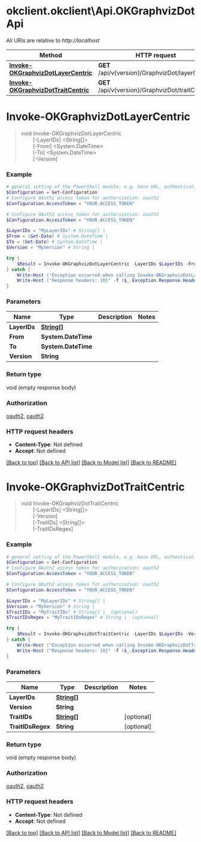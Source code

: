 # okclient.okclient\Api.OKGraphvizDotApi

All URIs are relative to *http://localhost*

Method | HTTP request | Description
------------- | ------------- | -------------
[**Invoke-OKGraphvizDotLayerCentric**](OKGraphvizDotApi.md#Invoke-OKGraphvizDotLayerCentric) | **GET** /api/v{version}/GraphvizDot/layerCentric | 
[**Invoke-OKGraphvizDotTraitCentric**](OKGraphvizDotApi.md#Invoke-OKGraphvizDotTraitCentric) | **GET** /api/v{version}/GraphvizDot/traitCentric | 


<a id="Invoke-OKGraphvizDotLayerCentric"></a>
# **Invoke-OKGraphvizDotLayerCentric**
> void Invoke-OKGraphvizDotLayerCentric<br>
> &nbsp;&nbsp;&nbsp;&nbsp;&nbsp;&nbsp;&nbsp;&nbsp;[-LayerIDs] <String[]><br>
> &nbsp;&nbsp;&nbsp;&nbsp;&nbsp;&nbsp;&nbsp;&nbsp;[-From] <System.DateTime><br>
> &nbsp;&nbsp;&nbsp;&nbsp;&nbsp;&nbsp;&nbsp;&nbsp;[-To] <System.DateTime><br>
> &nbsp;&nbsp;&nbsp;&nbsp;&nbsp;&nbsp;&nbsp;&nbsp;[-Version] <String><br>



### Example
```powershell
# general setting of the PowerShell module, e.g. base URL, authentication, etc
$Configuration = Get-Configuration
# Configure OAuth2 access token for authorization: oauth2
$Configuration.AccessToken = "YOUR_ACCESS_TOKEN"

# Configure OAuth2 access token for authorization: oauth2
$Configuration.AccessToken = "YOUR_ACCESS_TOKEN"

$LayerIDs = "MyLayerIDs" # String[] | 
$From = (Get-Date) # System.DateTime | 
$To = (Get-Date) # System.DateTime | 
$Version = "MyVersion" # String | 

try {
    $Result = Invoke-OKGraphvizDotLayerCentric -LayerIDs $LayerIDs -From $From -To $To -Version $Version
} catch {
    Write-Host ("Exception occurred when calling Invoke-OKGraphvizDotLayerCentric: {0}" -f ($_.ErrorDetails | ConvertFrom-Json))
    Write-Host ("Response headers: {0}" -f ($_.Exception.Response.Headers | ConvertTo-Json))
}
```

### Parameters

Name | Type | Description  | Notes
------------- | ------------- | ------------- | -------------
 **LayerIDs** | [**String[]**](String.md)|  | 
 **From** | **System.DateTime**|  | 
 **To** | **System.DateTime**|  | 
 **Version** | **String**|  | 

### Return type

void (empty response body)

### Authorization

[oauth2](../README.md#oauth2), [oauth2](../README.md#oauth2)

### HTTP request headers

 - **Content-Type**: Not defined
 - **Accept**: Not defined

[[Back to top]](#) [[Back to API list]](../README.md#documentation-for-api-endpoints) [[Back to Model list]](../README.md#documentation-for-models) [[Back to README]](../README.md)

<a id="Invoke-OKGraphvizDotTraitCentric"></a>
# **Invoke-OKGraphvizDotTraitCentric**
> void Invoke-OKGraphvizDotTraitCentric<br>
> &nbsp;&nbsp;&nbsp;&nbsp;&nbsp;&nbsp;&nbsp;&nbsp;[-LayerIDs] <String[]><br>
> &nbsp;&nbsp;&nbsp;&nbsp;&nbsp;&nbsp;&nbsp;&nbsp;[-Version] <String><br>
> &nbsp;&nbsp;&nbsp;&nbsp;&nbsp;&nbsp;&nbsp;&nbsp;[-TraitIDs] <String[]><br>
> &nbsp;&nbsp;&nbsp;&nbsp;&nbsp;&nbsp;&nbsp;&nbsp;[-TraitIDsRegex] <String><br>



### Example
```powershell
# general setting of the PowerShell module, e.g. base URL, authentication, etc
$Configuration = Get-Configuration
# Configure OAuth2 access token for authorization: oauth2
$Configuration.AccessToken = "YOUR_ACCESS_TOKEN"

# Configure OAuth2 access token for authorization: oauth2
$Configuration.AccessToken = "YOUR_ACCESS_TOKEN"

$LayerIDs = "MyLayerIDs" # String[] | 
$Version = "MyVersion" # String | 
$TraitIDs = "MyTraitIDs" # String[] |  (optional)
$TraitIDsRegex = "MyTraitIDsRegex" # String |  (optional)

try {
    $Result = Invoke-OKGraphvizDotTraitCentric -LayerIDs $LayerIDs -Version $Version -TraitIDs $TraitIDs -TraitIDsRegex $TraitIDsRegex
} catch {
    Write-Host ("Exception occurred when calling Invoke-OKGraphvizDotTraitCentric: {0}" -f ($_.ErrorDetails | ConvertFrom-Json))
    Write-Host ("Response headers: {0}" -f ($_.Exception.Response.Headers | ConvertTo-Json))
}
```

### Parameters

Name | Type | Description  | Notes
------------- | ------------- | ------------- | -------------
 **LayerIDs** | [**String[]**](String.md)|  | 
 **Version** | **String**|  | 
 **TraitIDs** | [**String[]**](String.md)|  | [optional] 
 **TraitIDsRegex** | **String**|  | [optional] 

### Return type

void (empty response body)

### Authorization

[oauth2](../README.md#oauth2), [oauth2](../README.md#oauth2)

### HTTP request headers

 - **Content-Type**: Not defined
 - **Accept**: Not defined

[[Back to top]](#) [[Back to API list]](../README.md#documentation-for-api-endpoints) [[Back to Model list]](../README.md#documentation-for-models) [[Back to README]](../README.md)

